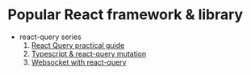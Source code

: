 
# Popular React framework & library


- react-query series 
	1. [React Query practical guide](https://tkdodo.eu/blog/effective-react-query-keys)
	2. [Typescript & react-query mutation](https://www.youtube.com/watch?v=ZbhGXD8KpQ8&ab_channel=LeoRoese)
	3.  [Websocket with react-query](https://tkdodo.eu/blog/using-web-sockets-with-react-query)
